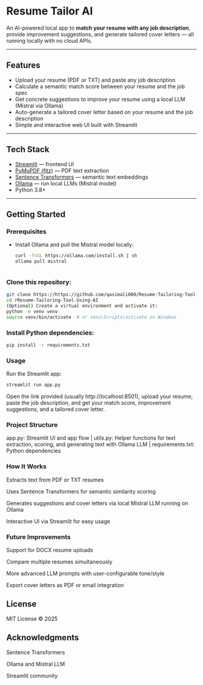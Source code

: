 # Resume Tailor AI

An AI-powered local app to **match your resume with any job description**, provide improvement suggestions, and generate tailored cover letters — all running locally with no cloud APIs.

---

## Features

- Upload your resume (PDF or TXT) and paste any job description  
- Calculate a semantic match score between your resume and the job spec  
- Get concrete suggestions to improve your resume using a local LLM (Mistral via Ollama)  
- Auto-generate a tailored cover letter based on your resume and the job description  
- Simple and interactive web UI built with Streamlit  

---

## Tech Stack

- [Streamlit](https://streamlit.io/) — frontend UI  
- [PyMuPDF (fitz)](https://pymupdf.readthedocs.io/) — PDF text extraction  
- [Sentence Transformers](https://www.sbert.net/) — semantic text embeddings  
- [Ollama](https://ollama.com/) — run local LLMs (Mistral model)  
- Python 3.8+

---

## Getting Started

### Prerequisites

- Install Ollama and pull the Mistral model locally:

  ```bash
  curl -fsSL https://ollama.com/install.sh | sh
  ollama pull mistral



### Clone this repository:
```bash
git clone https://https://github.com/qasimali000/Resume-Tailoring-Tool-Using-AI.git
cd rResume-Tailoring-Tool-Using-AI
(Optional) Create a virtual environment and activate it:
python -m venv venv
source venv/bin/activate  # or venv\Scripts\activate on Windows
```

### Install Python dependencies:
```bash
pip install -r requirements.txt
```


### Usage

Run the Streamlit app:

```bash
streamlit run app.py
```
Open the link provided (usually http://localhost:8501), upload your resume, paste the job description, and get your match score, improvement suggestions, and a tailored cover letter.

### Project Structure

app.py: Streamlit UI and app flow
|
utils.py: Helper functions for text extraction, scoring, and generating text with Ollama LLM
|
requirements.txt: Python dependencies

### How It Works

Extracts text from PDF or TXT resumes

Uses Sentence Transformers for semantic similarity scoring

Generates suggestions and cover letters via local Mistral LLM running on Ollama

Interactive UI via Streamlit for easy usage

### Future Improvements

Support for DOCX resume uploads

Compare multiple resumes simultaneously

More advanced LLM prompts with user-configurable tone/style

Export cover letters as PDF or email integration

## License
MIT License © 2025

## Acknowledgments
Sentence Transformers

Ollama and Mistral LLM

Streamlit community

